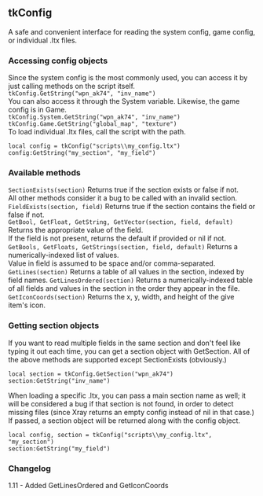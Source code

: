 ## tkConfig
A safe and convenient interface for reading the system config, game config, or individual .ltx files.

### Accessing config objects
Since the system config is the most commonly used, you can access it by just calling methods on the script itself.  
`tkConfig.GetString("wpn_ak74", "inv_name")`  
You can also access it through the System variable. Likewise, the game config is in Game.  
`tkConfig.System.GetString("wpn_ak74", "inv_name")`  
`tkConfig.Game.GetString("global_map", "texture")`  
To load individual .ltx files, call the script with the path.
```
local config = tkConfig("scripts\\my_config.ltx")
config:GetString("my_section", "my_field")
```

### Available methods
`SectionExists(section)` Returns true if the section exists or false if not.  
All other methods consider it a bug to be called with an invalid section.  
`FieldExists(section, field)` Returns true if the section contains the field or false if not.  
`GetBool, GetFloat, GetString, GetVector(section, field, default)` Returns the appropriate value of the field.  
If the field is not present, returns the default if provided or nil if not.  
`GetBools, GetFloats, GetStrings(section, field, default)` Returns a numerically-indexed list of values.  
Value in field is assumed to be space and/or comma-separated.  
`GetLines(section)` Returns a table of all values in the section, indexed by field names.
`GetLinesOrdered(section)` Returns a numerically-indexed table of all fields and values in the section in the order they appear in the file.
`GetIconCoords(section)` Returns the x, y, width, and height of the give item's icon.

### Getting section objects
If you want to read multiple fields in the same section and don't feel like typing it out each time, you can get a section object with GetSection. All of the above methods are supported except SectionExists (obviously.)  
```
local section = tkConfig.GetSection("wpn_ak74")
section:GetString("inv_name")
```
When loading a specific .ltx, you can pass a main section name as well; it will be considered a bug if that section is not found, in order to detect missing files (since Xray returns an empty config instead of nil in that case.) If passed, a section object will be returned along with the config object.
```
local config, section = tkConfig("scripts\\my_config.ltx", "my_section")
section:GetString("my_field")
```

### Changelog
1.11 - Added GetLinesOrdered and GetIconCoords
